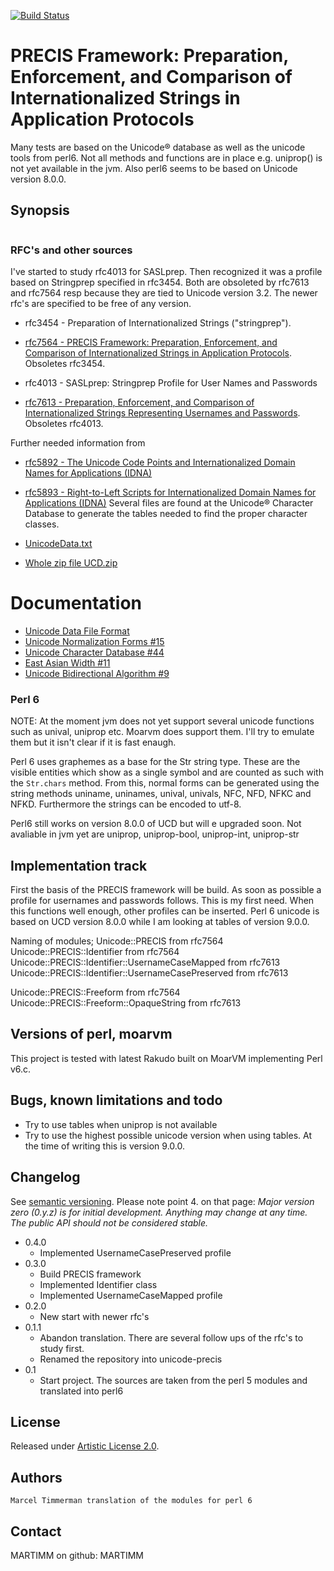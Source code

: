 [![Build Status](https://travis-ci.org/MARTIMM/unicode-precis.svg?branch=master)](https://travis-ci.org/MARTIMM/unicode-precis)

# PRECIS Framework: Preparation, Enforcement, and Comparison of Internationalized Strings in Application Protocols

Many tests are based on the Unicode® database as well as the unicode tools from perl6. Not all methods and functions are in place e.g. uniprop() is not yet available in the jvm. Also perl6 seems to be based on Unicode version 8.0.0.

## Synopsis

```
```

### RFC's and other sources

I've started to study rfc4013 for SASLprep. Then recognized it was a profile based on Stringprep specified in rfc3454. Both are obsoleted by rfc7613 and rfc7564 resp because they are tied to Unicode version 3.2. The newer rfc's are specified to be free of any version.

* rfc3454 - Preparation of Internationalized Strings ("stringprep").
* [rfc7564 - PRECIS Framework: Preparation, Enforcement, and Comparison of Internationalized Strings in Application Protocols](https://tools.ietf.org/html/rfc7564#section-4.1). Obsoletes rfc3454.

* rfc4013 - SASLprep: Stringprep Profile for User Names and Passwords
* [rfc7613 - Preparation, Enforcement, and Comparison of Internationalized Strings Representing Usernames and Passwords](https://tools.ietf.org/html/rfc7613#section-3.1). Obsoletes rfc4013.

Further needed information from
* [rfc5892 - The Unicode Code Points and Internationalized Domain Names for Applications (IDNA)](https://tools.ietf.org/html/rfc5892#section-2.8)
* [rfc5893 - Right-to-Left Scripts for Internationalized Domain Names for Applications (IDNA)](https://tools.ietf.org/html/rfc5893#section-2)
Several files are found at the Unicode® Character Database to generate the tables needed to find the proper character classes.

* [UnicodeData.txt]( http://www.unicode.org/Public/9.0.0/ucd/UnicodeData.txt)
* [Whole zip file UCD.zip]( http://www.unicode.org/Public/9.0.0/ucd/UCD.zip)

# Documentation
  * [Unicode Data File Format]( ftp://unicode.org/Public/3.2-Update/UnicodeData-3.2.0.html)
  * [Unicode Normalization Forms \#15](http://unicode.org/reports/tr15/)
  * [Unicode Character Database \#44](http://unicode.org/reports/tr44/)
  * [East Asian Width \#11](http://unicode.org/reports/tr11/)
  * [Unicode Bidirectional Algorithm \#9](http://unicode.org/reports/tr9/)

### Perl 6

NOTE: At the moment jvm does not yet support several unicode functions such as
unival, uniprop etc. Moarvm does support them. I'll try to emulate them but it isn't clear if it is fast enaugh.

Perl 6 uses graphemes as a base for the Str string type. These are the visible entities which show as a single symbol and are counted as such with the ```Str.chars``` method. From this, normal forms can be generated using the string methods uniname, uninames, unival, univals, NFC, NFD, NFKC and NFKD. Furthermore the strings can be encoded to utf-8.

Perl6 still works on version 8.0.0 of UCD but will e upgraded soon.
Not avaliable in jvm yet are uniprop, uniprop-bool, uniprop-int, uniprop-str

## Implementation track

First the basis of the PRECIS framework will be build. As soon as possible a profile for usernames and passwords follows. This is my first need. When this functions well enough, other profiles can be inserted. Perl 6 unicode is based on UCD version 8.0.0 while I am looking at tables of version 9.0.0.

Naming of modules;
  Unicode::PRECIS                                           from rfc7564
  Unicode::PRECIS::Identifier                               from rfc7564
  Unicode::PRECIS::Identifier::UsernameCaseMapped           from rfc7613
  Unicode::PRECIS::Identifier::UsernameCasePreserved        from rfc7613

  Unicode::PRECIS::Freeform                                 from rfc7564
  Unicode::PRECIS::Freeform::OpaqueString                   from rfc7613

## Versions of perl, moarvm

This project is tested with latest Rakudo built on MoarVM implementing Perl v6.c.

## Bugs, known limitations and todo
* Try to use tables when uniprop is not available
* Try to use the highest possible unicode version when using tables. At the time of writing this is version 9.0.0.

## Changelog

See [semantic versioning](http://semver.org/). Please note point 4. on
that page: *Major version zero (0.y.z) is for initial development. Anything may
change at any time. The public API should not be considered stable.*

* 0.4.0
  * Implemented UsernameCasePreserved profile
* 0.3.0
  * Build PRECIS framework
  * Implemented Identifier class
  * Implemented UsernameCaseMapped profile
* 0.2.0
  * New start with newer rfc's
* 0.1.1
  * Abandon translation. There are several follow ups of the rfc's to study first.
  * Renamed the repository into unicode-precis
* 0.1
  * Start project. The sources are taken from the perl 5 modules and translated into perl6

## License

Released under [Artistic License 2.0](http://www.perlfoundation.org/artistic_license_2_0).

## Authors

```
Marcel Timmerman translation of the modules for perl 6
```
## Contact

MARTIMM on github: MARTIMM
